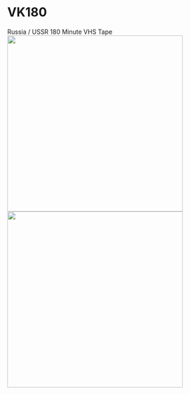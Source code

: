 # VK180
Russia / USSR 180 Minute VHS Tape<br>
<img align="left" width="400" height="400" src="https://raw.githubusercontent.com/fire0shadow/VK180/master/slipcase.png">
<img align="left" width="400" height="400" src="https://raw.githubusercontent.com/fire0shadow/VK180/master/variant-2.png">
